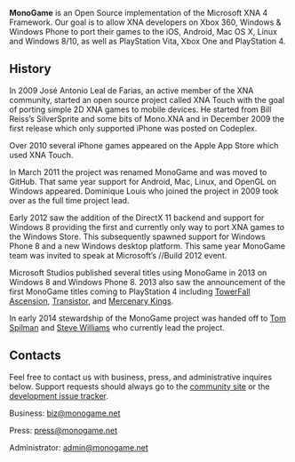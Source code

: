 **MonoGame** is an Open Source implementation of the Microsoft XNA 4 Framework. Our goal is to allow XNA developers on Xbox 360, Windows & Windows Phone to port their games to the iOS, Android, Mac OS X, Linux and Windows 8/10, as well as PlayStation Vita, Xbox One and PlayStation 4.

## History

In 2009 José Antonio Leal de Farias, an active member of the XNA community, started an open source project called XNA Touch with the goal of porting simple 2D XNA games to mobile devices. He started from Bill Reiss’s SilverSprite and some bits of Mono.XNA and in December 2009 the first release which only supported iPhone was posted on Codeplex.

Over 2010 several iPhone games appeared on the Apple App Store which used XNA Touch.

In March 2011 the project was renamed MonoGame and was moved to GitHub. That same year support for Android, Mac, Linux, and OpenGL on Windows appeared. Dominique Louis who joined the project in 2009 took over as the full time project lead.

Early 2012 saw the addition of the DirectX 11 backend and support for Windows 8 providing the first and currently only way to port XNA games to the Windows Store. This subsequently spawned support for Windows Phone 8 and a new Windows desktop platform. This same year MonoGame team was invited to speak at Microsoft’s //Build 2012 event.

Microsoft Studios published several titles using MonoGame in 2013 on Windows 8 and Windows Phone 8. 2013 also saw the announcement of the first MonoGame titles coming to PlayStation 4 including [TowerFall Ascension](http://www.towerfall-game.com), [Transistor](http://supergiantgames.com/index.php/transistor/), and [Mercenary Kings](http://mercenarykings.com/).

In early 2014 stewardship of the MonoGame project was handed off to [Tom Spilman](https://github.com/tomspilman) and [Steve Williams](http://community.monogame.net/users/KonajuGames/activity) who currently lead the project.

## Contacts

Feel free to contact us with business, press, and administrative inquires below. Support requests should always go to the [community site](https://github.com/MonoGame/MonoGame/discussions) or the [development issue tracker](https://github.com/MonoGame/MonoGame/issues).

Business: [biz@monogame.net](mailto:biz@monogame.net)
 
Press: [press@monogame.net](mailto:press@monogame.net)
 
Administrator: [admin@monogame.net](mailto:admin@monogame.net)
